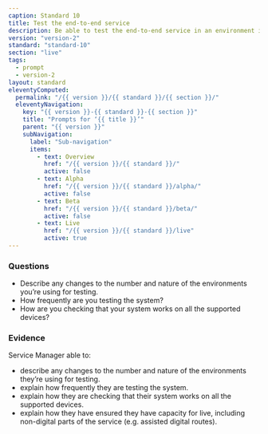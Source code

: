 ```yaml
---
caption: Standard 10
title: Test the end-to-end service
description: Be able to test the end-to-end service in an environment identical to that of the live version, including on all common browsers and devices, and using dummy accounts and a representative sample of users.
version: "version-2"
standard: "standard-10"
section: "live"
tags:
  - prompt
  - version-2
layout: standard
eleventyComputed:
  permalink: "/{{ version }}/{{ standard }}/{{ section }}/"
  eleventyNavigation:
    key: "{{ version }}-{{ standard }}-{{ section }}"
    title: "Prompts for ‘{{ title }}’"
    parent: "{{ version }}"
    subNavigation:
      label: "Sub-navigation"
      items:
        - text: Overview
          href: "/{{ version }}/{{ standard }}/"
          active: false
        - text: Alpha
          href: "/{{ version }}/{{ standard }}/alpha/"
          active: false
        - text: Beta
          href: "/{{ version }}/{{ standard }}/beta/"
          active: false
        - text: Live
          href: "/{{ version }}/{{ standard }}/live"
          active: true
---
```


### Questions

- Describe any changes to the number and nature of the environments you’re using for testing.
- How frequently are you testing the system?
- How are you checking that your system works on all the supported devices?

### Evidence

Service Manager able to:

- describe any changes to the number and nature of the environments they’re using for testing.
- explain how frequently they are testing the system.
- explain how they are checking that their system works on all the supported devices.
- explain how they have ensured they have capacity for live, including non-digital parts of the service (e.g. assisted digital routes).
